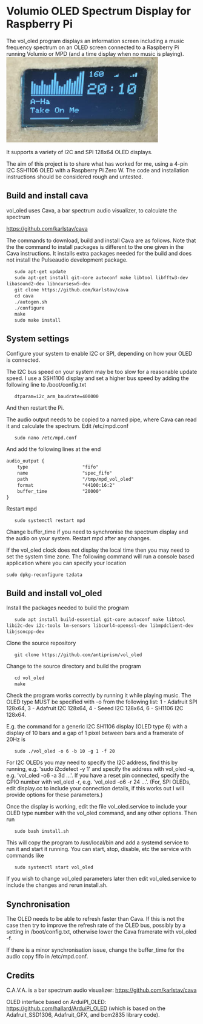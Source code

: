 # Volumio OLED Spectrum Display for Raspberry Pi

The vol_oled program displays an information screen including a music
frequency spectrum on an OLED screen connected to a Raspberry Pi running
Volumio or MPD (and a time display when no music is playing).
![OLED with vol_oled](vol_oled.jpg)

It supports a variety of I2C and SPI 128x64 OLED displays.

The aim of this project is to share what has worked for me, using a 4-pin
I2C SSH1106 OLED with a Raspberry Pi Zero W. The code and installation
instructions should be considered rough and untested.


## Build and install cava

vol_oled uses Cava, a bar spectrum audio visualizer, to calculate the spectrum
   
   <https://github.com/karlstav/cava>

The commands to download, build and install Cava are as follows. Note that
the the command to install packages is different to the one given in the Cava
instructions. It installs extra packages needed for the build and does not
install the Pulseaudio development package.
```
   sudo apt-get update
   sudo apt-get install git-core autoconf make libtool libfftw3-dev libasound2-dev libncursesw5-dev
   git clone https://github.com/karlstav/cava
   cd cava
   ./autogen.sh
   ./configure
   make
   sudo make install
```

## System settings

Configure your system to enable I2C or SPI, depending on how your OLED
is connected.

The I2C bus speed on your system may be too slow for a reasonable update
speed. I use a SSH1106 display and set a higher bus speed by adding the
following line to /boot/config.txt
```
   dtparam=i2c_arm_baudrate=400000
```
And then restart the Pi.

The audio output needs to be copied to a named pipe, where Cava can
read it and calculate the spectrum. Edit /etc/mpd.conf
```
   sudo nano /etc/mpd.conf
```
And add the following lines at the end
```
audio_output {
    type                    "fifo"
    name                    "spec_fifo"
    path                    "/tmp/mpd_vol_oled"
    format                  "44100:16:2"
    buffer_time             "20000"
}
```
Restart mpd
```
   sudo systemctl restart mpd
```
Change buffer_time if you need to synchronise the spectrum display
and the audio on your system. Restart mpd after any changes.

If the vol_oled clock does not display the local time then you may need
to set the system time zone. The following command will run a console
based application where you can specify your location
```
sudo dpkg-reconfigure tzdata
```


## Build and install vol_oled

Install the packages needed to build the program
```
   sudo apt install build-essential git-core autoconf make libtool libi2c-dev i2c-tools lm-sensors libcurl4-openssl-dev libmpdclient-dev libjsoncpp-dev
```
Clone the source repository
```
   git clone https://github.com/antiprism/vol_oled
```
Change to the source directory and build the program
```
   cd vol_oled
   make
```
Check the program works correctly by running it while playing music.
The OLED type MUST be specified with -o from the following list:
    1 - Adafruit SPI 128x64,
    3 - Adafruit I2C 128x64,
    4 - Seeed I2C 128x64,
    6 - SH1106 I2C 128x64.

E.g. the command for a generic I2C SH1106 display (OLED type 6) with
a display of 10 bars and a gap of 1 pixel between bars and a framerate
of 20Hz is
```
   sudo ./vol_oled -o 6 -b 10 -g 1 -f 20
```
For I2C OLEDs you may need to specify the I2C address, find this by running,
e.g. 'sudo i2cdetect -y 1' and specify the address with vol_oled -a,
e.g. 'vol_oled -o6 -a 3d ...'. If you have a reset pin connected, specify
the GPIO number with vol_oled -r, e.g. 'vol_oled -o6 -r 24 ...'. (For, SPI
OLEDs, edit display.cc to include your connection details, if this works
out I will provide options for these parameters.)

Once the display is working, edit the file vol_oled.service to include
your OLED type number with the vol_oled command, and any other options.
Then run
```
   sudo bash install.sh
```
This will copy the program to /usr/local/bin and add a systemd service
to run it and start it running. You can start, stop, disable, etc the
service with commands like
```
   sudo systemctl start vol_oled
```
If you wish to change vol_oled parameters later then edit vol_oled.service
to include the changes and rerun install.sh.

## Synchronisation

The OLED needs to be able to refresh faster than Cava. If this is not
the case then try to improve the refresh rate of the OLED bus, possibly
by a setting in /boot/config.txt, otherwise lower the Cava framerate with
vol_oled -f.

If there is a minor synchronisation issue, change the buffer_time for the
audio copy fifo in /etc/mpd.conf.


## Credits

C.A.V.A. is a bar spectrum audio visualizer: <https://github.com/karlstav/cava>

OLED interface based on ArduiPI_OLED: <https://github.com/hallard/ArduiPi_OLED>
(which is based on the Adafruit_SSD1306, Adafruit_GFX, and bcm2835 library
code).


